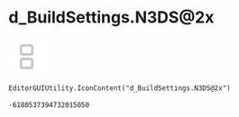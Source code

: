 # d_BuildSettings.N3DS@2x
![](/img/d_BuildSettings.N3DS@2x.png)

``` CSharp
EditorGUIUtility.IconContent("d_BuildSettings.N3DS@2x")
```
```
-6180537394732015050
```
